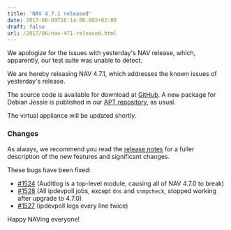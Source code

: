 ```yaml
---
title: 'NAV 4.7.1 released'
date: 2017-06-09T16:14:00.002+02:00
draft: false
url: /2017/06/nav-471-released.html
---
```


We apologize for the issues with yesterday's NAV release, which, apparently, our test suite was unable to detect.

We are hereby releasing NAV 4.7.1, which addresses the known issues of yesterday's release.

The source code is available for download at [GitHub](https://github.com/UNINETT/nav/releases). A new package for Debian Jessie is published in our [APT repository](https://nav.uninett.no/install-instructions/#debian), as usual.

The virtual appliance will be updated shortly.

### Changes

As always, we recommend you read the [release notes](https://nav.uninett.no/doc/4.7/release-notes.html#nav-4-7) for a fuller description of the new features and significant changes.

These bugs have been fixed:

*   [#1524](https://github.com/UNINETT/nav/issues/1524/) (Auditlog is a top-level module, causing all of NAV 4.7.0 to break)
*   [#1528](https://github.com/UNINETT/nav/issues/1528/) (All ipdevpoll jobs, except `dns` and `snmpcheck`, stopped working after upgrade to 4.7.0)
*   [#1527](https://github.com/UNINETT/nav/issues/1527/) (ipdevpoll logs every line twice)

Happy NAVing everyone!